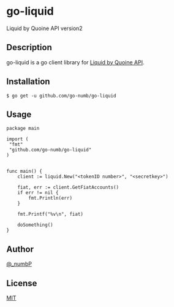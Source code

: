 # go-liquid

Liquid by Quoine API version2

## Description

go-liquid is a go client library for [Liquid by Quoine API](https://developers.quoine.com/v2).

## Installation

```
$ go get -u github.com/go-numb/go-liquid
```

## Usage
``` 
package main

import (
 "fmt"
 "github.com/go-numb/go-liquid"
)


func main() {
	client := liquid.New("<tokenID number>", "<secretkey>")

	fiat, err := client.GetFiatAccounts()
	if err != nil {
	    fmt.Println(err)
	}

	fmt.Printf("%v\n", fiat)

	doSomething()
}
```

## Author

[@_numbP](https://twitter.com/_numbP)

## License

[MIT](https://github.com/go-numb/go-liquid/blob/master/LICENSE)